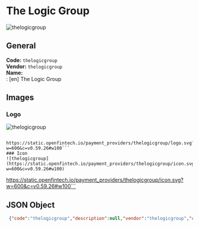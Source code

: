# The Logic Group 
![thelogicgroup](https://static.openfintech.io/payment_providers/thelogicgroup/logo.svg?w=600&c=v0.59.26#w100)  
## General 
**Code:** `thelogicgroup`  
**Vendor:** `thelogicgroup`  
**Name:**  
:	[en] The Logic Group  
## Images 
### Logo 
![thelogicgroup](https://static.openfintech.io/payment_providers/thelogicgroup/logo.svg?w=600&c=v0.59.26#w100)  
```
 https://static.openfintech.io/payment_providers/thelogicgroup/logo.svg?w=600&c=v0.59.26#w100```  
### Icon 
![thelogicgroup](https://static.openfintech.io/payment_providers/thelogicgroup/icon.svg?w=600&c=v0.59.26#w100)  
```
 https://static.openfintech.io/payment_providers/thelogicgroup/icon.svg?w=600&c=v0.59.26#w100```  
## JSON Object 
```json
 {"code":"thelogicgroup","description":null,"vendor":"thelogicgroup","categories":null,"countries":null,"payment_method":null,"payout_method":null,"metadata":{"about_payments_code":"thelogicgroup"},"name":{"en":"The Logic Group"}}```  

